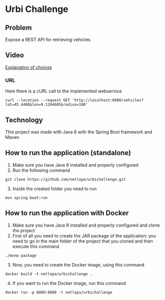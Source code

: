 
# Urbi Challenge

## Problem

Expose a REST API for retrieving vehicles

## Video

[Explanation of choices](https://youtu.be/7t4ytW-kVNg)

### URL

Here there is a cURL call to the implemented webservice

```
curl --location --request GET 'http://localhost:8080/vehicles?lat=45.4486&lon=9.1204605&radius=100'
```

## Technology

This project was made with Java 8 with the Spring Boot framework and Maven

## How to run the application (standalone)

1. Make sure you have Java 8 installed and properly configured
2. Run the following command
```
git clone https://github.com/netlopa/urbichallenge.git
```
3. Inside the created folder you need to run 
```
mvn spring-boot:run
```

## How to run the application with Docker

1. Make sure you have Java 8 installed and properly configured and clone the project
2. First of all you need to create the JAR package of the application: you need to go in the main folder of the project that you cloned and then execute this command
```
./mvnw package
```
3. Now, you need to create the Docker image, using this command
```
docker build -t netlopa/urbichallenge .
```
4. If you want to run the Docker image, run this command
```
docker run -p 8080:8080 -t netlopa/urbichallenge
```




